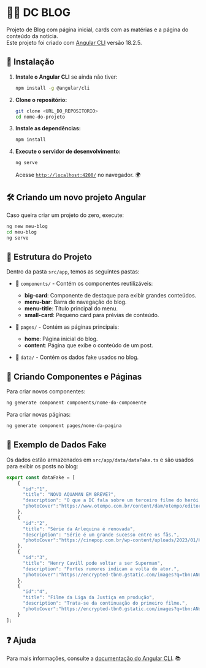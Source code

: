 # 🦸‍♂️ DC BLOG

Projeto de Blog com página inicial, cards com as matérias e a página do conteúdo da notícia.  
Este projeto foi criado com [Angular CLI](https://github.com/angular/angular-cli) versão 18.2.5.  

## 📌 Instalação

1. **Instale o Angular CLI** se ainda não tiver:  
   ```sh
   npm install -g @angular/cli
   ```
2. **Clone o repositório:**  
   ```sh
   git clone <URL_DO_REPOSITORIO>
   cd nome-do-projeto
   ```
3. **Instale as dependências:**  
   ```sh
   npm install
   ```
4. **Execute o servidor de desenvolvimento:**  
   ```sh
   ng serve
   ```
   Acesse [`http://localhost:4200/`](http://localhost:4200/) no navegador. 🌍

## 🛠 Criando um novo projeto Angular

Caso queira criar um projeto do zero, execute:  
```sh
ng new meu-blog
cd meu-blog
ng serve
```

## 📂 Estrutura do Projeto

Dentro da pasta `src/app`, temos as seguintes pastas:

- 📌 `components/` - Contém os componentes reutilizáveis:
  - **big-card**: Componente de destaque para exibir grandes conteúdos.
  - **menu-bar**: Barra de navegação do blog.
  - **menu-title**: Título principal do menu.
  - **small-card**: Pequeno card para prévias de conteúdo.

- 📌 `pages/` - Contém as páginas principais:
  - **home**: Página inicial do blog.
  - **content**: Página que exibe o conteúdo de um post.

- 📌 `data/` - Contém os dados fake usados no blog.

## 🎨 Criando Componentes e Páginas

Para criar novos componentes:  
```sh
ng generate component components/nome-do-componente
```

Para criar novas páginas:  
```sh
ng generate component pages/nome-da-pagina
```

## 📝 Exemplo de Dados Fake

Os dados estão armazenados em `src/app/data/dataFake.ts` e são usados para exibir os posts no blog:

```typescript
export const dataFake = [
    {
      "id":"1",
      "title": "NOVO AQUAMAN EM BREVE?",
      "description": "O que a DC fala sobre um terceiro filme do herói.",
      "photoCover":"https://www.otempo.com.br/content/dam/otempo/editorias/entretenimento/filmes-e-series/2023/9/entretenimento-aquaman-2-veja-sinopse-elenco-e-trailer-do-filme-1708758077.jpeg"
    },
    {
      "id":"2",
      "title": "Série da Arlequina é renovada",
      "description": "Série é um grande sucesso entre os fãs.",
      "photoCover":"https://cinepop.com.br/wp-content/uploads/2023/01/Harley-Quinn-Valentines-Day-Special-2023.jpg"
    },
    {
      "id":"3",
      "title": "Henry Cavill pode voltar a ser Superman",
      "description": "Fortes rumores indicam a volta do ator.",
      "photoCover":"https://encrypted-tbn0.gstatic.com/images?q=tbn:ANd9GcQrKC4VseUqi5UbGLPU8SdbJEnXVcTw686rpQ&s"
    },
    {
      "id":"4",
      "title": "Filme da Liga da Justiça em produção",
      "description": "Trata-se da continuação do primeiro filme.",
      "photoCover":"https://encrypted-tbn0.gstatic.com/images?q=tbn:ANd9GcQ6jDJyCJaD6XOnPPGi56J0sp8K-Sc5WAI9Cw&s"
    }
];
```

## ❓ Ajuda

Para mais informações, consulte a [documentação do Angular CLI](https://angular.dev/tools/cli). 📚
